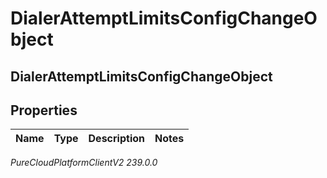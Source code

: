 # DialerAttemptLimitsConfigChangeObject

## DialerAttemptLimitsConfigChangeObject

## Properties

|Name | Type | Description | Notes|
|------------ | ------------- | ------------- | -------------|



_PureCloudPlatformClientV2 239.0.0_
